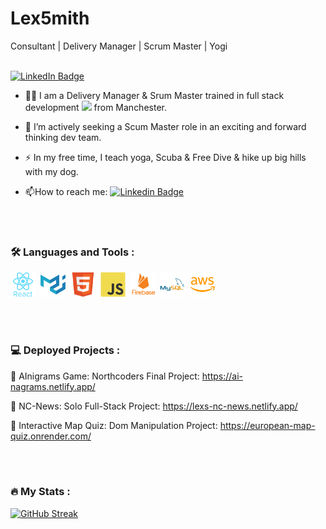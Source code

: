# Lex5mith

Consultant | Delivery Manager | Scrum Master | Yogi
<br></br>

<div id="badges">
  <a href="https://www.linkedin.com/in/lex-smith-084a6a42/">
    <img src="https://img.shields.io/badge/LinkedIn-blue?style=for-the-badge&logo=linkedin&logoColor=white" alt="LinkedIn Badge"/>

  </a>
</div>


- :woman_technologist: I am a Delivery Manager & Srum Master trained in full stack development <img src="https://media.giphy.com/media/WUlplcMpOCEmTGBtBW/giphy.gif" width="30"> from Manchester.

- :telescope: I’m actively seeking a Scum Master role in an exciting and forward thinking dev team.


- :zap: In my free time, I teach yoga, Scuba & Free Dive & hike up big hills with my dog. 

- :mailbox:How to reach me: [![Linkedin Badge](https://img.shields.io/badge/-kakbar-blue?style=flat&logo=Linkedin&logoColor=white)](your-linkedin-url)

<br></br>


### :hammer_and_wrench: Languages and Tools :


<div>

  <img src="https://github.com/devicons/devicon/blob/master/icons/react/react-original-wordmark.svg" title="React" alt="React" width="40" height="40"/>&nbsp;
  <img src="https://github.com/devicons/devicon/blob/master/icons/materialui/materialui-original.svg" title="Material UI" alt="Material UI" width="40" height="40"/>&nbsp;
  <img src="https://github.com/devicons/devicon/blob/master/icons/html5/html5-original.svg" title="HTML5" alt="HTML" width="40" height="40"/>&nbsp;
  <img src="https://github.com/devicons/devicon/blob/master/icons/javascript/javascript-original.svg" title="JavaScript" alt="JavaScript" width="40" height="40"/>&nbsp;
  <img src="https://github.com/devicons/devicon/blob/master/icons/firebase/firebase-plain-wordmark.svg" title="Firebase" alt="Firebase" width="40" height="40"/>&nbsp;
  <img src="https://github.com/devicons/devicon/blob/master/icons/mysql/mysql-original-wordmark.svg" title="MySQL"  alt="MySQL" width="40" height="40"/>&nbsp;
  <img src="https://github.com/devicons/devicon/blob/master/icons/amazonwebservices/amazonwebservices-plain-wordmark.svg" title="AWS" alt="AWS" width="40" height="40"/>&nbsp;
  
</div>

<br></br>

### 💻 Deployed Projects :

🚂 AInigrams Game: Northcoders Final Project: https://ai-nagrams.netlify.app/

🍎 NC-News: Solo Full-Stack Project: https://lexs-nc-news.netlify.app/

🍐 Interactive Map Quiz: Dom Manipulation Project: https://european-map-quiz.onrender.com/

<br></br>


### :fire: My Stats :


[![GitHub Streak](http://github-readme-streak-stats.herokuapp.com?user=Lex5mith&theme=dark)](https://git.io/streak-stats)

